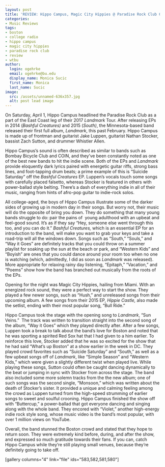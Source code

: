 ```yaml
---
layout: post
title: 'REVIEW: Hippo Campus, Magic City Hippies @ Paradise Rock Club 04/01'
categories:
- Music Reviews
tags:
- boston
- college radio
- hippo campus
- magic city hippies
- paradise rock club
- review
- wtbu
author:
  login: ogehrke
  email: ogehrke@bu.edu
  display_name: Monica Sucic
  first_name: Monica
  last_name: Sucic
image:
  src: /assets/unnamed-636x357.jpg
  alt: post lead image
---
```

On Saturday, April 1, Hippo Campus headlined the Paradise Rock Club as a part of the East Coast leg of their 2017 _Landmark_ Tour. After releasing EPs in 2014 (_Bashful Creatures)_ and 2015 (_South)_, the Minnesota-based band released their first full album, _Landmark_, this past February. Hippo Campus is made up of frontman and guitarist Jake Luppen, guitarist Nathan Stocker, bassist Zach Sutton, and drummer Whistler Allen.

Hippo Campus’s sound is often described as similar to bands such as Bombay Bicycle Club and COIN, and they’ve been constantly noted as one of the best new bands to hit the indie scene. Both of the EPs and _Landmark_ provide eloquently dark lyrics paired with energetic guitar riffs, strong bass lines, and foot-tapping drum beats; a prime example of this is “Suicide Saturday” off the _Bashful Creatures_ EP. Luppen’s vocals touch some songs with carefully placed falsetto, whereas Stocker is featured in others with power-ballad style belting. There’s a dash of everything indie in all of their music, ranging from hints of afro-pop guitar to indie-rock solos.

All college-aged, the boys of Hippo Campus illustrate some of the darker sides of growing up in modern day in their songs. But worry not, their music will do the opposite of bring you down. They do something that many young bands struggle to do: pair the pains of  young adulthood with an upbeat and feel-good sound. It’s as if they say “Hey, someone else went through this too, and you can do it.” _Bashful Creatures,_ which is an essential EP for an introduction to the band, will make you want to grab your keys and take a road-trip will all the windows down. Songs such as “South,” “Souls,” and “Way it Goes” are definitely tracks that you could throw on a summer playlist for soaking up the sun at the beach or park, and “Western Kids” and “Boyish” are ones that you could dance around your room too when no one is watching (which, admittedly, I did as soon as _Landmark_ was released). More appropriate for relaxing rainy day listening, “Epitaph,” “Vacation,” and “Poems” show how the band has branched out musically from the roots of the EPs.

Opening for the night was Magic City Hippies, hailing from Miami. With an energized rock sound, they were a perfect way to start the show. They played a few newer songs, such as “Hush,” and unreleased songs from their upcoming album. A few songs from their 2015 EP, _Hippie Castle,_ also made the setlist, ending with their most popular song, “Bull Ride.”

Hippo Campus took the stage with the opening song to _Landmark_, “Sun Veins.”  The track was written to transition straight into the second song of the album, “Way it Goes” which they played directly after. After a few songs, Luppen took a break to talk about the band’s love for Boston and noted that he was sporting a spirited Red Sox hat that I had given to a him earlier. To reinforce this love, Stocker added that he was so excited for the show that he had said “What’s up Boston” at a show earlier in the week in DC. They played crowd favorites such as “Suicide Saturday” and “South,” as well as a few upbeat songs off of _Landmark_, like “Simple Season” and “Western Kids,” which were given a slightly different twist when played live. While playing these songs, Sutton could often be caught dancing dynamically to the beat or jumping in sync with Stocker from across the stage. The band also included some more solemn tracks from the the new album; one of such songs was the second single, “Monsoon,” which was written about the death of Stocker’s sister. It provided a unique and calming feeling among the crowd as Luppen turned from the high-speed strumming of earlier songs to sweet and soulful crooning. Hippo Campus finished the show off with “Buttercup,” a power-ballad that got everyone dancing and singing along with the whole band. They encored with “Violet,” another high-energy indie rock style song, whose music video is the band’s most popular, with over 1 million views on YouTube.

Overall, the band stunned the Boston crowd and stated that they hope to return soon. They were extremely kind before, during, and after the show, and expressed so much gratitude towards their fans. If you can, catch Hippo Campus while they’re still playing small venues, because they’re definitely going to take off.

\[gallery columns="4" link="file" ids="583,582,581,580"\]